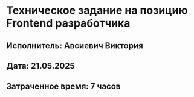 #  Техническое задание на позицию Frontend разработчика

## Исполнитель: Авсиевич Виктория
## Дата: 21.05.2025
## Затраченное время: 7 часов
